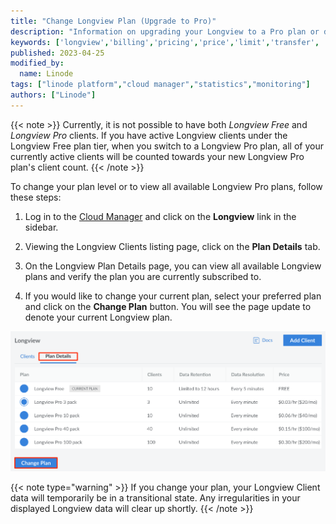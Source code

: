 ```yaml
---
title: "Change Longview Plan (Upgrade to Pro)"
description: "Information on upgrading your Longview to a Pro plan or downgrading to the Free plan."
keywords: ['longview','billing','pricing','price','limit','transfer', 'plan']
published: 2023-04-25
modified_by:
  name: Linode
tags: ["linode platform","cloud manager","statistics","monitoring"]
authors: ["Linode"]
---
```


{{< note >}}
Currently, it is not possible to have both *Longview Free* and *Longview Pro* clients. If you have active Longview clients under the Longview Free plan tier, when you switch to a Longview Pro plan, all of your currently active clients will be counted towards your new Longview Pro plan's client count.
{{< /note >}}

To change your plan level or to view all available Longview Pro plans, follow these steps:

1. Log in to the [Cloud Manager](https://cloud.linode.com/dashboard) and click on the **Longview** link in the sidebar.

1. Viewing the Longview Clients listing page, click on the **Plan Details** tab.

1. On the Longview Plan Details page, you can view all available Longview plans and verify the plan you are currently subscribed to.

1. If you would like to change your current plan, select your preferred plan and click on the **Change Plan** button. You will see the page update to denote your current Longview plan.

![Screenshot of the Longview Plan Details screen in the Cloud Manager](longview-change-plan.png)

{{< note type="warning" >}}
If you change your plan, your Longview Client data will temporarily be in a transitional state. Any irregularities in your displayed Longview data will clear up shortly.
{{< /note >}}